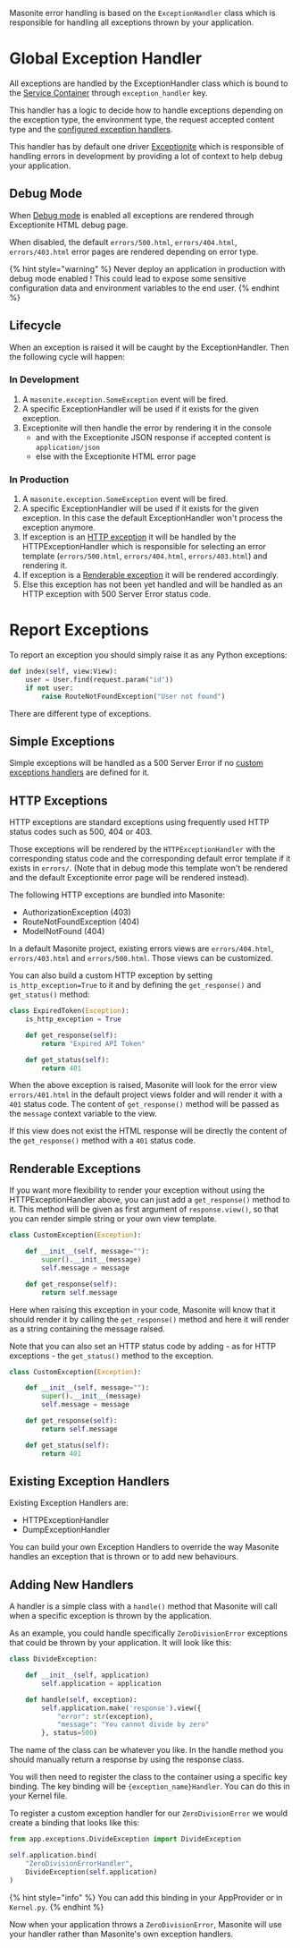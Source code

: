 Masonite error handling is based on the `ExceptionHandler` class which is responsible for handling all exceptions thrown by your application.

# Global Exception Handler

All exceptions are handled by the ExceptionHandler class which is bound to the [Service Container](../architecture/service-container.md) through `exception_handler` key.

This handler has a logic to decide how to handle exceptions depending on the exception type, the environment type, the request accepted content type and the [configured exception handlers](#adding-new-handlers).

This handler has by default one driver [Exceptionite](https://github.com/MasoniteFramework/exceptionite) which is responsible of handling errors in development by providing a lot of context to help debug your application.

## Debug Mode

When [Debug mode](/features/environments.md#debug-mode) is enabled all exceptions are rendered through Exceptionite HTML debug page.

When disabled, the default `errors/500.html`, `errors/404.html`, `errors/403.html` error pages are rendered depending on error type.

{% hint style="warning" %}
Never deploy an application in production with debug mode enabled ! This could lead to expose some
sensitive configuration data and environment variables to the end user.
{% endhint %}

## Lifecycle

When an exception is raised it will be caught by the ExceptionHandler. Then the following cycle will happen:

### In Development

1. A `masonite.exception.SomeException` event will be fired.
2. A specific ExceptionHandler will be used if it exists for the given exception.
3. Exceptionite will then handle the error by rendering it in the console
    - and with the Exceptionite JSON response if accepted content is `application/json`
    - else with the Exceptionite HTML error page

### In Production

1. A `masonite.exception.SomeException` event will be fired.
2. A specific ExceptionHandler will be used if it exists for the given exception. In this case the default ExceptionHandler won't process the exception anymore.
3. If exception is an [HTTP exception](#http-exceptions) it will be handled by the HTTPExceptionHandler which
is responsible for selecting an error template (`errors/500.html`, `errors/404.html`, `errors/403.html`) and rendering it.
4. If exception is a [Renderable exception](#renderable-exceptions) it will be rendered accordingly.
5. Else this exception has not been yet handled and will be handled as an HTTP exception with 500 Server Error status code.


# Report Exceptions

To report an exception you should simply raise it as any Python exceptions:

```python
def index(self, view:View):
    user = User.find(request.param("id"))
    if not user:
        raise RouteNotFoundException("User not found")
```

There are different type of exceptions.

## Simple Exceptions

Simple exceptions will be handled as a 500 Server Error if no [custom exceptions handlers](#adding-new-handlers) are
defined for it.

## HTTP Exceptions

HTTP exceptions are standard exceptions using frequently used HTTP status codes such as 500, 404 or 403.

Those exceptions will be rendered by the `HTTPExceptionHandler` with the corresponding status code and the corresponding default
error template if it exists in `errors/`. (Note that in debug mode this template won't be rendered
and the default Exceptionite error page will be rendered instead).

The following HTTP exceptions are bundled into Masonite:

- AuthorizationException (403)
- RouteNotFoundException (404)
- ModelNotFound (404)

In a default Masonite project, existing errors views are `errors/404.html`, `errors/403.html` and
`errors/500.html`. Those views can be customized.

You can also build a custom HTTP exception by setting `is_http_exception=True` to it and by defining
the `get_response()` and `get_status()` method:

```python
class ExpiredToken(Exception):
    is_http_exception = True

    def get_response(self):
        return "Expired API Token"

    def get_status(self):
        return 401
```

When the above exception is raised, Masonite will look for the error view `errors/401.html` in
the default project views folder and will render it with a `401` status code. The content of `get_response()` method
will be passed as the `message` context variable to the view.

If this view does not exist the HTML response will be directly the content of the `get_response()` method
with a `401` status code.

## Renderable Exceptions

If you want more flexibility to render your exception without using the HTTPExceptionHandler above, you can just add a `get_response()` method to it.
This method will be given as first argument of `response.view()`, so that you can render simple string or your own view template.

```python
class CustomException(Exception):

    def __init__(self, message=""):
        super().__init__(message)
        self.message = message

    def get_response(self):
        return self.message
```

Here when raising this exception in your code, Masonite will know that it should render it by calling the `get_response()` method and here it will render as a string containing the message raised.

Note that you can also set an HTTP status code by adding - as for HTTP exceptions - the `get_status()` method to the exception.

```python
class CustomException(Exception):

    def __init__(self, message=""):
        super().__init__(message)
        self.message = message

    def get_response(self):
        return self.message

    def get_status(self):
        return 401
```

## Existing Exception Handlers

Existing Exception Handlers are:
- HTTPExceptionHandler
- DumpExceptionHandler

You can build your own Exception Handlers to override the way Masonite handles an exception that is thrown or to add new behaviours.

## Adding New Handlers

A handler is a simple class with a `handle()` method that Masonite will call when a specific exception is thrown by the application.

As an example, you could handle specifically `ZeroDivisionError` exceptions that could be thrown by your application. It will look like this:

```python
class DivideException:

    def __init__(self, application)
        self.application = application

    def handle(self, exception):
        self.application.make('response').view({
            "error": str(exception),
            "message": "You cannot divide by zero"
        }, status=500)
```

The name of the class can be whatever you like. In the handle method you should manually return a response by using the response class.

You will then need to register the class to the container using a specific key binding. The key binding will be `{exception_name}Handler`. You can do this in your Kernel file.

To register a custom exception handler for our `ZeroDivisionError` we would create a binding that looks like this:

```python
from app.exceptions.DivideException import DivideException

self.application.bind(
    "ZeroDivisionErrorHandler",
    DivideException(self.application)
)
```

{% hint style="info" %}
You can add this binding in your AppProvider or in `Kernel.py`.
{% endhint %}

Now when your application throws a `ZeroDivisionError`, Masonite will use your handler rather than Masonite's own exception handlers.
